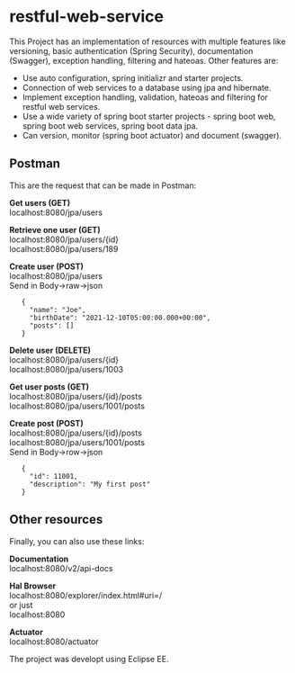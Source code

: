 # restful-web-service

This Project has an implementation of resources with multiple features like versioning, basic authentication (Spring Security), documentation (Swagger), exception handling, filtering and hateoas. Other features are:
-	Use auto configuration, spring initializr and starter projects.
-	Connection of web services to a database using jpa and hibernate.
-	Implement exception handling, validation, hateoas and filtering for restful web services.
-	Use a wide variety of spring boot starter projects - spring boot web, spring boot web services, spring boot data jpa.
-	Can version, monitor (spring boot actuator) and document (swagger).

## Postman

This are the request that can be made in Postman:

**Get users (GET)**   
localhost:8080/jpa/users

**Retrieve one user (GET)**  
localhost:8080/jpa/users/{id}  
localhost:8080/jpa/users/189

**Create user (POST)**  
  localhost:8080/jpa/users  
  Send in Body->raw->json  
  
 ```
    {  
      "name": "Joe",  
      "birthDate": "2021-12-10T05:00:00.000+00:00",  
      "posts": []  
    }  
  ```

**Delete user (DELETE)**  
  localhost:8080/jpa/users/{id}  
  localhost:8080/jpa/users/1003

**Get user posts (GET)**  
  localhost:8080/jpa/users/{id}/posts  
  localhost:8080/jpa/users/1001/posts

**Create post (POST)**  
  localhost:8080/jpa/users/{id}/posts  
  localhost:8080/jpa/users/1001/posts  
  Send in Body->row->json  
  
 ```
    {  
      "id": 11001,  
      "description": "My first post"  
    }    
 ```

## Other resources

Finally, you can also use these links:

**Documentation**  
localhost:8080/v2/api-docs

**Hal Browser**  
localhost:8080/explorer/index.html#uri=/  
or just  
localhost:8080

**Actuator**  
localhost:8080/actuator

The project was developt using Eclipse EE.
